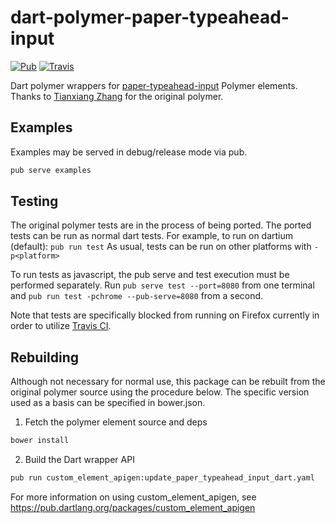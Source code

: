 # dart-polymer-paper-typeahead-input

[![Pub](https://img.shields.io/pub/v/dart-polymer-paper-typeahead-input.svg?maxAge=2592000?style=flat-square)](https://pub.dartlang.org/packages/dart-polymer-paper-typeahead-input)
[![Travis](https://img.shields.io/travis/ilikerobots/dart-paper-polymer-typeahead-input.svg?maxAge=2592000?style=flat-square)](https://travis-ci.org/ilikerobots/dart-polymer-paper-typeahead-input)


Dart polymer wrappers for [paper-typeahead-input](https://github.com/cheonhyangzhang/paper-typeahead-input) Polymer elements.  Thanks to [Tianxiang Zhang](https://github.com/cheonhyangzhang) for the original polymer.

## Examples

Examples may be served in debug/release mode via pub.

```sh
pub serve examples
```


## Testing

The original polymer tests are in the process of being ported.  The ported tests can be run as normal dart tests.  For example, to run on dartium (default): ```pub run test```  As usual, tests can be run on other platforms with ```-p<platform>```

To run tests as javascript, the pub serve and test execution must be performed separately. Run ```pub serve test --port=8080``` from one terminal and ```pub run test -pchrome --pub-serve=8080``` from a second.

Note that tests are specifically blocked from running on Firefox currently in order to utilize [Travis CI](https://pub.dartlang.org/packages/dart-polymer-paper-typeahead-input).


## Rebuilding

Although not necessary for normal use, this package can be rebuilt from the original polymer source using the procedure
below.  The specific version used as a basis can be specified in bower.json.

1. Fetch the polymer element source and deps
```sh
bower install
```

2. Build the Dart wrapper API

```sh
pub run custom_element_apigen:update_paper_typeahead_input_dart.yaml
```

For more information on using custom_element_apigen, see <https://pub.dartlang.org/packages/custom_element_apigen>

